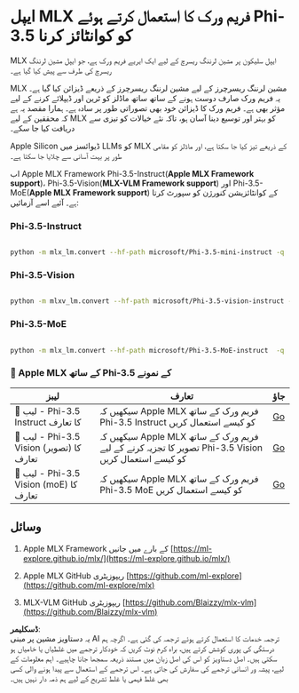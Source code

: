 # **ایپل MLX فریم ورک کا استعمال کرتے ہوئے Phi-3.5 کو کوانٹائز کرنا**

MLX ایپل سلیکون پر مشین لرننگ ریسرچ کے لیے ایک ایریے فریم ورک ہے، جو ایپل مشین لرننگ ریسرچ کی طرف سے پیش کیا گیا ہے۔

MLX مشین لرننگ ریسرچرز کے لیے مشین لرننگ ریسرچرز کے ذریعے ڈیزائن کیا گیا ہے۔ یہ فریم ورک صارف دوست ہونے کے ساتھ ساتھ ماڈلز کو ٹرین اور ڈیپلائے کرنے کے لیے مؤثر بھی ہے۔ فریم ورک کا ڈیزائن خود بھی تصوراتی طور پر سادہ ہے۔ ہمارا مقصد یہ ہے کہ محققین کے لیے MLX کو بہتر اور توسیع دینا آسان ہو، تاکہ نئے خیالات کو تیزی سے دریافت کیا جا سکے۔

Apple Silicon ڈیوائسز میں LLMs کو MLX کے ذریعے تیز کیا جا سکتا ہے، اور ماڈلز کو مقامی طور پر بہت آسانی سے چلایا جا سکتا ہے۔

اب Apple MLX Framework Phi-3.5-Instruct(**Apple MLX Framework support**)، Phi-3.5-Vision(**MLX-VLM Framework support**) اور Phi-3.5-MoE(**Apple MLX Framework support**) کے کوانٹائزیشن کنورژن کو سپورٹ کرتا ہے۔ آئیے اسے آزمائیں:

### **Phi-3.5-Instruct**

```bash

python -m mlx_lm.convert --hf-path microsoft/Phi-3.5-mini-instruct -q

```

### **Phi-3.5-Vision**

```bash

python -m mlxv_lm.convert --hf-path microsoft/Phi-3.5-vision-instruct -q

```

### **Phi-3.5-MoE**

```bash

python -m mlx_lm.convert --hf-path microsoft/Phi-3.5-MoE-instruct  -q

```

### **🤖 Apple MLX کے ساتھ Phi-3.5 کے نمونے**

| لیبز    | تعارف | جاؤ |
| -------- | ------- |  ------- |
| 🚀 لیب - Phi-3.5 Instruct کا تعارف  | سیکھیں کہ Apple MLX فریم ورک کے ساتھ Phi-3.5 Instruct کو کیسے استعمال کریں   |  [Go](../../../../../code/09.UpdateSamples/Aug/mlx-phi35-instruct.ipynb)    |
| 🚀 لیب - Phi-3.5 Vision (تصویر) کا تعارف | سیکھیں کہ Apple MLX فریم ورک کے ساتھ تصویر کا تجزیہ کرنے کے لیے Phi-3.5 Vision کو کیسے استعمال کریں     |  [Go](../../../../../code/09.UpdateSamples/Aug/mlx-phi35-vision.ipynb)    |
| 🚀 لیب - Phi-3.5 Vision (moE) کا تعارف   | سیکھیں کہ Apple MLX فریم ورک کے ساتھ Phi-3.5 MoE کو کیسے استعمال کریں  |  [Go](../../../../../code/09.UpdateSamples/Aug/mlx-phi35-moe.ipynb)    |

## **وسائل**

1. Apple MLX Framework کے بارے میں جانیں [https://ml-explore.github.io/mlx/](https://ml-explore.github.io/mlx/)

2. Apple MLX GitHub ریپوزیٹری [https://github.com/ml-explore](https://github.com/ml-explore/mlx)

3. MLX-VLM GitHub ریپوزیٹری [https://github.com/Blaizzy/mlx-vlm](https://github.com/Blaizzy/mlx-vlm)

**ڈسکلیمر**:  
یہ دستاویز مشین پر مبنی AI ترجمہ خدمات کا استعمال کرتے ہوئے ترجمہ کی گئی ہے۔ اگرچہ ہم درستگی کی پوری کوشش کرتے ہیں، براہ کرم نوٹ کریں کہ خودکار ترجمے میں غلطیاں یا خامیاں ہو سکتی ہیں۔ اصل دستاویز کو اس کی اصل زبان میں مستند ذریعہ سمجھا جانا چاہیے۔ اہم معلومات کے لیے، پیشہ ور انسانی ترجمے کی سفارش کی جاتی ہے۔ اس ترجمے کے استعمال سے پیدا ہونے والی کسی بھی غلط فہمی یا غلط تشریح کے لیے ہم ذمہ دار نہیں ہیں۔